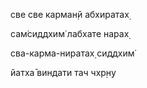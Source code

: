 све све карман̣й абхиратах̣

сам̇сиддхим̇ лабхате нарах̣

сва-карма-ниратах̣ сиддхим̇

йатха̄ виндати тач чхр̣н̣у